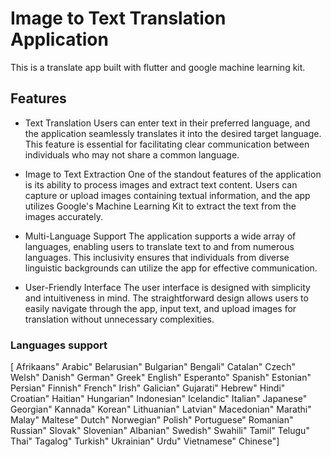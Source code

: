 # Image to Text Translation Application

This is a translate app built with flutter and google machine learning kit.

## Features
- Text Translation
Users can enter text in their preferred language, and the application seamlessly translates it into the desired target language. This feature is essential for facilitating clear communication between individuals who may not share a common language.

- Image to Text Extraction
One of the standout features of the application is its ability to process images and extract text content. Users can capture or upload images containing textual information, and the app utilizes Google's Machine Learning Kit to extract the text from the images accurately.

- Multi-Language Support
The application supports a wide array of languages, enabling users to translate text to and from numerous languages. This inclusivity ensures that individuals from diverse linguistic backgrounds can utilize the app for effective communication.

- User-Friendly Interface
The user interface is designed with simplicity and intuitiveness in mind. The straightforward design allows users to easily navigate through the app, input text, and upload images for translation without unnecessary complexities.

### Languages support

[
Afrikaans"
Arabic"
Belarusian"
Bulgarian"
Bengali"
Catalan"
Czech"
Welsh"
Danish"
German"
Greek"
English"
Esperanto"
Spanish"
Estonian"
Persian"
Finnish"
French"
Irish"
Galician"
Gujarati"
Hebrew"
Hindi"
Croatian"
Haitian"
Hungarian"
Indonesian"
Icelandic"
Italian"
Japanese"
Georgian"
Kannada"
Korean"
Lithuanian"
Latvian"
Macedonian"
Marathi"
Malay"
Maltese"
Dutch"
Norwegian"
Polish"
Portuguese"
Romanian"
Russian"
Slovak"
Slovenian"
Albanian"
Swedish"
Swahili"
Tamil"
Telugu"
Thai"
Tagalog"
Turkish"
Ukrainian"
Urdu"
Vietnamese"
Chinese"]
